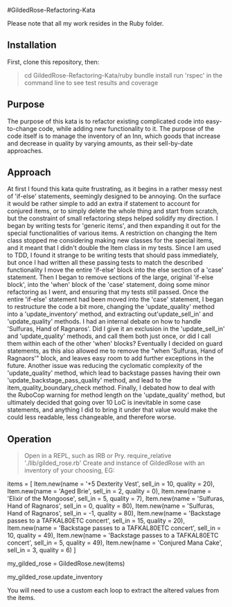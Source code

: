 #GildedRose-Refactoring-Kata

Please note that all my work resides in the Ruby folder.

## Installation

First, clone this repository, then:

> cd GildedRose-Refactoring-Kata/ruby
> bundle install
> run 'rspec' in the command line to see test results and coverage

## Purpose

The purpose of this kata is to refactor existing complicated code into easy-to-change code, while adding new functionality to it. The purpose of the code itself is to manage the inventory of an Inn, which goods that increase and decrease in quality by varying amounts, as their sell-by-date approaches.

## Approach

At first I found this kata quite frustrating, as it begins in a rather messy nest of 'if-else' statements, seemingly designed to be annoying. On the surface it would be rather simple to add an extra if statement to account for conjured items, or to simply delete the whole thing and start from scratch, but the constraint of small refactoring steps helped solidify my direction. 
I began by writing tests for 'generic items', and then expanding it out for the special functionalities of various items. A restriction on changing the Item class stopped me considering making new classes for the special items, and it meant that I didn't double the Item class in my tests. 
Since I am used to TDD, I found it strange to be writing tests that should pass immediately, but once I had written all these passing tests to match the described functionality I move the entire 'if-else' block into the else section of a 'case' statement. Then I began to remove sections of the large, original 'if-else block', into the 'when' block of the 'case' statement, doing some minor refactoring as I went, and ensuring that my tests still passed. 
Once the entire 'if-else' statement had been moved into the 'case' statement, I began to restructure the code a bit more, changing the 'update_quality' method into a 'update_inventory' method, and extracting out'update_sell_in' and 'update_quality' methods. I had an internal debate on how to handle 'Sulfuras, Hand of Ragnaros'. Did I give it an exclusion in the 'update_sell_in' and 'update_quality' methods, and call them both just once, or did I call them within each of the other 'when' blocks? Eventually I decided on guard statements, as this also allowed me to remove the "when 'Sulfuras, Hand of Ragnaors'" block, and leaves easy room to add further exceptions in the future. 
Another issue was reducing the cyclomatic complexity of the 'update_quality' method, which lead to backstage passes having their own 'update_backstage_pass_quality' method, and lead to the item_quality_boundary_check method. 
Finally, I debated how to deal with the RuboCop warning for method length on the 'update_quality' method, but ultimately decided that going over 10 LoC is inevitable in some case statements, and anything I did to bring it under that value would make the could less readable, less changeable, and therefore worse.

## Operation

> Open in a REPL, such as IRB or Pry.
> require_relative './lib/gilded_rose.rb'
> Create and instance of GildedRose with an inventory of your choosing, EG:

items = [
  Item.new(name = '+5 Dexterity Vest', sell_in = 10, quality = 20),
  Item.new(name = 'Aged Brie', sell_in = 2, quality = 0),
  Item.new(name = 'Elixir of the Mongoose', sell_in = 5, quality = 7),
  Item.new(name = 'Sulfuras, Hand of Ragnaros', sell_in = 0, quality = 80),
  Item.new(name = 'Sulfuras, Hand of Ragnaros', sell_in = -1, quality = 80),
  Item.new(name = 'Backstage passes to a TAFKAL80ETC concert', sell_in = 15, quality = 20),
  Item.new(name = 'Backstage passes to a TAFKAL80ETC concert', sell_in = 10, quality = 49),
  Item.new(name = 'Backstage passes to a TAFKAL80ETC concert', sell_in = 5, quality = 49),
  Item.new(name = 'Conjured Mana Cake', sell_in = 3, quality = 6)
]

my_gilded_rose = GildedRose.new(items)

my_gilded_rose.update_inventory

You will need to use a custom each loop to extract the altered values from the items.
